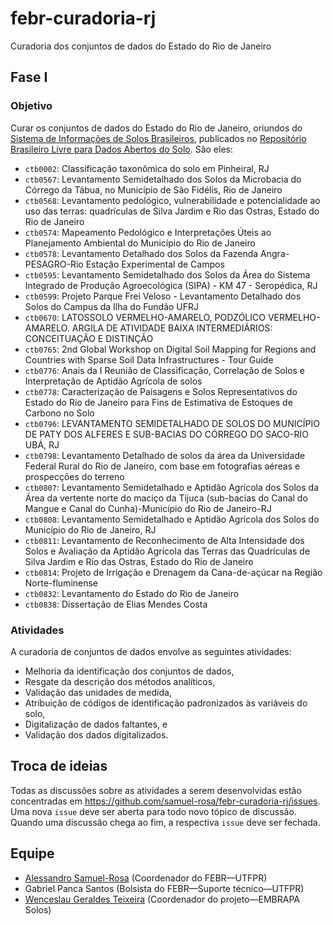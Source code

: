 # febr-curadoria-rj
Curadoria dos conjuntos de dados do Estado do Rio de Janeiro

## Fase I

### Objetivo

Curar os conjuntos de dados do Estado do Rio de Janeiro, oriundos do [Sistema de Informações de Solos Brasileiros](https://www.sisolos.cnptia.embrapa.br/), publicados no [Repositório Brasileiro Livre para Dados Abertos do Solo](https://www.pedometria.org/projeto/febr/). São eles:

* `ctb0002`: Classificação taxonômica do solo em Pinheiral, RJ
* `ctb0567`: Levantamento Semidetalhado dos Solos da Microbacia do Córrego da Tábua, no Município de São Fidélis, Rio de Janeiro
* `ctb0568`: Levantamento pedológico, vulnerabilidade e potencialidade ao uso das terras: quadrículas de Silva Jardim e Rio das Ostras, Estado do Rio de Janeiro
* `ctb0574`: Mapeamento Pedológico e Interpretações Úteis ao Planejamento Ambiental do Município do Rio de Janeiro
* `ctb0578`: Levantamento Detalhado dos Solos da Fazenda Angra-PESAGRO-Rio Estação Experimental de Campos
* `ctb0595`: Levantamento Semidetalhado dos Solos da Área do Sistema Integrado de Produção Agroecológica (SIPA) - KM 47 - Seropédica, RJ
* `ctb0599`: Projeto Parque Frei Veloso - Levantamento Detalhado dos Solos do Campus da Ilha do Fundão UFRJ
* `ctb0670`: LATOSSOLO VERMELHO-AMARELO, PODZÓLICO VERMELHO-AMARELO. ARGILA DE ATIVIDADE BAIXA INTERMEDIÁRIOS: CONCEITUAÇÃO E DISTINÇÃO
* `ctb0765`: 2nd Global Workshop on Digital Soil Mapping for Regions and Countries with Sparse Soil Data Infrastructures - Tour Guide
* `ctb0776`: Anais da I Reunião de Classificação, Correlação de Solos e Interpretação de Aptidão Agrícola de solos
* `ctb0778`: Caracterização de Paisagens e Solos Representativos do Estado do Rio de Janeiro para Fins de Estimativa de Estoques de Carbono no Solo
* `ctb0796`: LEVANTAMENTO SEMIDETALHADO DE SOLOS DO MUNICÍPIO DE PATY DOS ALFERES E SUB-BACIAS DO CÓRREGO DO SACO-RIO UBÁ, RJ
* `ctb0798`: Levantamento Detalhado de solos da área da Universidade Federal Rural do Rio de Janeiro, com base em fotografias aéreas e prospecções do terreno
* `ctb0807`: Levantamento Semidetalhado e Aptidão Agrícola dos Solos da Área da vertente norte do maciço da Tijuca (sub-bacias do Canal do Mangue e Canal do Cunha)-Município do Rio de Janeiro-RJ
* `ctb0808`: Levantamento Semidetalhado e Aptidão Agrícola dos Solos do Município do Rio de Janeiro, RJ
* `ctb0811`: Levantamento de Reconhecimento de Alta Intensidade dos Solos e Avaliação da Aptidão Agrícola das Terras das Quadrículas de Silva Jardim e Rio das Ostras, Estado do Rio de Janeiro
* `ctb0814`: Projeto de Irrigação e Drenagem da Cana-de-açúcar na Região Norte-fluminense
* `ctb0832`: Levantamento do Estado do Rio de Janeiro
* `ctb0838`: Dissertação de Elias Mendes Costa

### Atividades

A curadoria de conjuntos de dados envolve as seguintes atividades:

* Melhoria da identificação dos conjuntos de dados,
* Resgate da descrição dos métodos analíticos,
* Validação das unidades de medida,
* Atribuição de códigos de identificação padronizados às variáveis do solo,
* Digitalização de dados faltantes, e
* Validação dos dados digitalizados.

## Troca de ideias

Todas as discussões sobre as atividades a serem desenvolvidas estão concentradas em https://github.com/samuel-rosa/febr-curadoria-rj/issues. Uma nova `issue` deve ser aberta para todo novo tópico de discussão. Quando uma discussão chega ao fim, a respectiva `issue` deve ser fechada.

## Equipe

* [Alessandro Samuel-Rosa](https://github.com/samuel-rosa) (Coordenador do FEBR—UTFPR)
* Gabriel Panca Santos (Bolsista do FEBR—Suporte técnico—UTFPR)
* [Wenceslau Geraldes Teixeira](https://github.com/WenceslauGT) (Coordenador do projeto—EMBRAPA Solos)
